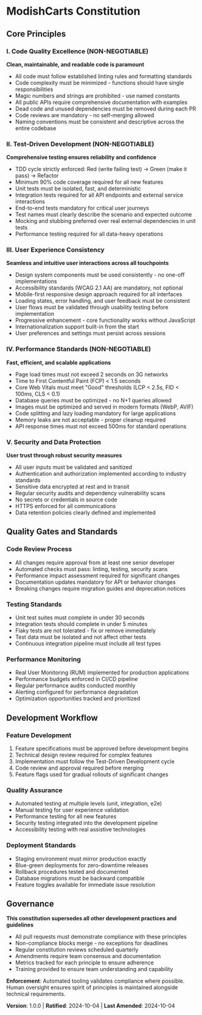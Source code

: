 # ModishCarts Constitution

## Core Principles

### I. Code Quality Excellence (NON-NEGOTIABLE)
**Clean, maintainable, and readable code is paramount**
- All code must follow established linting rules and formatting standards
- Code complexity must be minimized - functions should have single responsibilities
- Magic numbers and strings are prohibited - use named constants
- All public APIs require comprehensive documentation with examples
- Dead code and unused dependencies must be removed during each PR
- Code reviews are mandatory - no self-merging allowed
- Naming conventions must be consistent and descriptive across the entire codebase

### II. Test-Driven Development (NON-NEGOTIABLE)
**Comprehensive testing ensures reliability and confidence**
- TDD cycle strictly enforced: Red (write failing test) → Green (make it pass) → Refactor
- Minimum 90% code coverage required for all new features
- Unit tests must be isolated, fast, and deterministic
- Integration tests required for all API endpoints and external service interactions
- End-to-end tests mandatory for critical user journeys
- Test names must clearly describe the scenario and expected outcome
- Mocking and stubbing preferred over real external dependencies in unit tests
- Performance testing required for all data-heavy operations

### III. User Experience Consistency
**Seamless and intuitive user interactions across all touchpoints**
- Design system components must be used consistently - no one-off implementations
- Accessibility standards (WCAG 2.1 AA) are mandatory, not optional
- Mobile-first responsive design approach required for all interfaces
- Loading states, error handling, and user feedback must be consistent
- User flows must be validated through usability testing before implementation
- Progressive enhancement - core functionality works without JavaScript
- Internationalization support built-in from the start
- User preferences and settings must persist across sessions

### IV. Performance Standards (NON-NEGOTIABLE)
**Fast, efficient, and scalable applications**
- Page load times must not exceed 2 seconds on 3G networks
- Time to First Contentful Paint (FCP) < 1.5 seconds
- Core Web Vitals must meet "Good" thresholds (LCP < 2.5s, FID < 100ms, CLS < 0.1)
- Database queries must be optimized - no N+1 queries allowed
- Images must be optimized and served in modern formats (WebP, AVIF)
- Code splitting and lazy loading mandatory for large applications
- Memory leaks are not acceptable - proper cleanup required
- API response times must not exceed 500ms for standard operations

### V. Security and Data Protection
**User trust through robust security measures**
- All user inputs must be validated and sanitized
- Authentication and authorization implemented according to industry standards
- Sensitive data encrypted at rest and in transit
- Regular security audits and dependency vulnerability scans
- No secrets or credentials in source code
- HTTPS enforced for all communications
- Data retention policies clearly defined and implemented

## Quality Gates and Standards

### Code Review Process
- All changes require approval from at least one senior developer
- Automated checks must pass: linting, testing, security scans
- Performance impact assessment required for significant changes
- Documentation updates mandatory for API or behavior changes
- Breaking changes require migration guides and deprecation notices

### Testing Standards
- Unit test suites must complete in under 30 seconds
- Integration tests should complete in under 5 minutes
- Flaky tests are not tolerated - fix or remove immediately
- Test data must be isolated and not affect other tests
- Continuous integration pipeline must include all test types

### Performance Monitoring
- Real User Monitoring (RUM) implemented for production applications
- Performance budgets enforced in CI/CD pipeline
- Regular performance audits conducted monthly
- Alerting configured for performance degradation
- Optimization opportunities tracked and prioritized

## Development Workflow

### Feature Development
1. Feature specifications must be approved before development begins
2. Technical design review required for complex features
3. Implementation must follow the Test-Driven Development cycle
4. Code review and approval required before merging
5. Feature flags used for gradual rollouts of significant changes

### Quality Assurance
- Automated testing at multiple levels (unit, integration, e2e)
- Manual testing for user experience validation
- Performance testing for all new features
- Security testing integrated into the development pipeline
- Accessibility testing with real assistive technologies

### Deployment Standards
- Staging environment must mirror production exactly
- Blue-green deployments for zero-downtime releases
- Rollback procedures tested and documented
- Database migrations must be backward compatible
- Feature toggles available for immediate issue resolution

## Governance

**This constitution supersedes all other development practices and guidelines**

- All pull requests must demonstrate compliance with these principles
- Non-compliance blocks merge - no exceptions for deadlines
- Regular constitution reviews scheduled quarterly
- Amendments require team consensus and documentation
- Metrics tracked for each principle to ensure adherence
- Training provided to ensure team understanding and capability

**Enforcement**: Automated tooling validates compliance where possible. Human oversight ensures spirit of principles is maintained alongside technical requirements.

**Version**: 1.0.0 | **Ratified**: 2024-10-04 | **Last Amended**: 2024-10-04